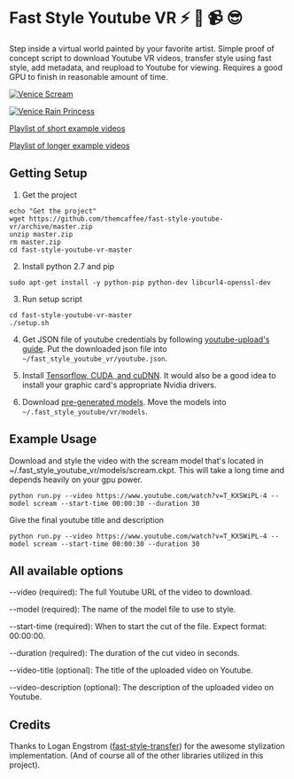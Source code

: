 # Fast Style Youtube VR :zap: :art: :video_camera: :sunglasses:

Step inside a virtual world painted by your favorite artist. Simple proof of concept script to download Youtube VR videos, transfer
style using fast style, add metadata, and reupload to Youtube for viewing. Requires a good GPU to finish in reasonable amount of time.

[![Venice Scream](https://img.youtube.com/vi/jfiGyaFzHug/0.jpg)](https://www.youtube.com/watch?v=jfiGyaFzHug)

[![Venice Rain Princess](https://img.youtube.com/vi/ZuxioQEKw7I/0.jpg)](https://www.youtube.com/watch?v=ZuxioQEKw7I)

[Playlist of short example videos](https://www.youtube.com/watch?v=EwQmQKw1stw&feature=youtu.be&list=PLu1w_GF5s7kvia2T6sYN2zGqzgEYVo4dG)

[Playlist of longer example videos](https://www.youtube.com/playlist?list=PLQ931W8JAdGuiNUvEqvG4x0O0-Fl1P-wM)


## Getting Setup

1. Get the project 

  ```
  echo "Get the project"
  wget https://github.com/themcaffee/fast-style-youtube-vr/archive/master.zip
  unzip master.zip
  rm master.zip
  cd fast-style-youtube-vr-master
  ```
2. Install python 2.7 and pip

  ```
  sudo apt-get install -y python-pip python-dev libcurl4-openssl-dev
  ```
3. Run setup script

  ```
  cd fast-style-youtube-vr-master
  ./setup.sh
  ```
4. Get JSON file of youtube credentials by following [youtube-upload's guide](https://github.com/tokland/youtube-upload#authentication). Put the downloaded json file into `~/fast_style_youtube_vr/youtube.json`.

5. Install [Tensorflow, CUDA, and cuDNN](https://www.tensorflow.org/versions/r0.11/get_started/os_setup.html). It would also be a good idea to install your graphic card's appropriate Nvidia drivers.

6. Download [pre-generated models](https://drive.google.com/drive/folders/0B9jhaT37ydSyRk9UX0wwX3BpMzQ). Move the models
 into `~/.fast_style_youtube/vr/models`.


## Example Usage

Download and style the video with the scream model that's located in ~/.fast_style_youtube_vr/models/scream.ckpt. This will
take a long time and depends heavily on your gpu power.

```
python run.py --video https://www.youtube.com/watch?v=T_KXSWiPL-4 --model scream --start-time 00:00:30 --duration 30
```

Give the final youtube title and description

```
python run.py --video https://www.youtube.com/watch?v=T_KXSWiPL-4 --model scream --start-time 00:00:30 --duration 30
```

## All available options

--video (required): The full Youtube URL of the video to download.

--model (required): The name of the model file to use to style.

--start-time (required): When to start the cut of the file. Expect format: 00:00:00.

--duration (required): The duration of the cut video in seconds.

--video-title (optional): The title of the uploaded video on Youtube.

--video-description (optional): The description of the uploaded video on Youtube.


## Credits

Thanks to Logan Engstrom ([fast-style-transfer](https://github.com/lengstrom/fast-style-transfer)) for the awesome stylization implementation. (And of course all of the other libraries utilized in this project).
